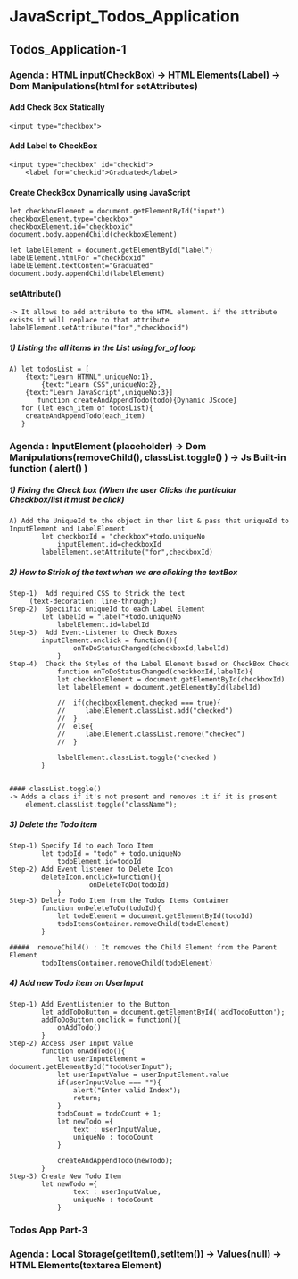 # JavaScript_Todos_Application

## Todos_Application-1
### Agenda : HTML input(CheckBox) -> HTML Elements(Label) -> Dom Manipulations(html for setAttributes)

#### Add Check Box Statically

	<input type="checkbox">

#### Add Label to CheckBox
	<input type="checkbox" id="checkid"> 
    	<label for="checkid">Graduated</label>

#### Create CheckBox Dynamically using JavaScript
	let checkboxElement = document.getElementById("input")
	checkboxElement.type="checkbox"
	checkboxElement.id="checkboxid"
	document.body.appendChild(checkboxElement)

 	let labelElement = document.getElementById("label")
	labelElement.htmlFor ="checkboxid"
	labelElement.textContent="Graduated"
	document.body.appendChild(labelElement)

 #### setAttribute() 
 	-> It allows to add attribute to the HTML element. if the attribute exists it will replace to that attribute
  	labelElement.setAttribute("for","checkboxid")
   
#####   1) Listing the all items in the List using for_of loop
 	A) let todosList = [
	    {text:"Learn HTMNL",uniqueNo:1},
     	    {text:"Learn CSS",uniqueNo:2},
	    {text:"Learn JavaScript",uniqueNo:3}]
     	   function createAndAppendTodo(todo){Dynamic JScode}
	   for (let each_item of todosList){
		createAndAppendTodo(each_item)
	   }
 	
### Agenda : InputElement (placeholder) -> Dom Manipulations(removeChild(), classList.toggle() ) -> Js Built-in function ( alert() )

#####   1) Fixing the Check box (When the user Clicks the particular Checkbox/list it must be click)
 	A) Add the UniqueId to the object in ther list & pass that uniqueId to InputElement and LabelElement
  			let checkboxId = "checkbox"+todo.uniqueNo
     			inputElement.id=checkboxId
			labelElement.setAttribute("for",checkboxId)

#####   2) How to Strick of the text when we are clicking the textBox
	Step-1)  Add required CSS to Strick the text
 		 (text-decoration: line-through;)
 	Srep-2)  Speciific uniqueId to each Label Element
  			let labelId = "label"+todo.uniqueNo
     			labelElement.id=labelId
  	Step-3)  Add Event-Listener to Check Boxes
   			inputElement.onclick = function(){
        			onToDoStatusChanged(checkboxId,labelId)
    			}
   	Step-4)  Check the Styles of the Label Element based on CheckBox Check
    			function onToDoStatusChanged(checkboxId,labelId){
			    let checkboxElement = document.getElementById(checkboxId)
			    let labelElement = document.getElementById(labelId)
			
			    //  if(checkboxElement.checked === true){
			    //     labelElement.classList.add("checked")
			    //  }
			    //  else{
			    //     labelElement.classList.remove("checked")
			    //  }
			
			    labelElement.classList.toggle('checked')
			}
    	

 	#### classList.toggle() 
	-> Adds a class if it's not present and removes it if it is present
 		element.classList.toggle("className");

##### 3) Delete the Todo item
	Step-1) Specify Id to each Todo Item
 			let todoId = "todo" + todo.uniqueNo
    			todoElement.id=todoId
 	Step-2) Add Event listener to Delete Icon
  			deleteIcon.onclick=function(){
            			onDeleteToDo(todoId)
    			}
  	Step-3) Delete Todo Item from the Todos Items Container
			function onDeleteToDo(todoId){
			    let todoElement = document.getElementById(todoId)
			    todoItemsContainer.removeChild(todoElement)
			}

	#####  removeChild() : It removes the Child Element from the Parent Element
 			todoItemsContainer.removeChild(todoElement)   

##### 4) Add new Todo item on UserInput
	Step-1) Add EventListenier to the Button
 			let addToDoButton = document.getElementById('addTodoButton');
			addToDoButton.onclick = function(){
			    onAddTodo()
			}
 	Step-2) Access User Input Value
  			function onAddTodo(){
			    let userInputElement = document.getElementById("todoUserInput");
			    let userInputValue = userInputElement.value
			    if(userInputValue === ""){
			        alert("Enter valid Index");
			        return;
			    }
			    todoCount = todoCount + 1;
			    let newTodo ={
			        text : userInputValue,
			        uniqueNo : todoCount
			    }
			
			    createAndAppendTodo(newTodo);
			}
  	Step-3) Create New Todo Item
   			let newTodo ={
			        text : userInputValue,
			        uniqueNo : todoCount
			    }

### Todos App Part-3 
### Agenda : Local Storage(getItem(),setItem()) -> Values(null) -> HTML Elements(textarea Element)

